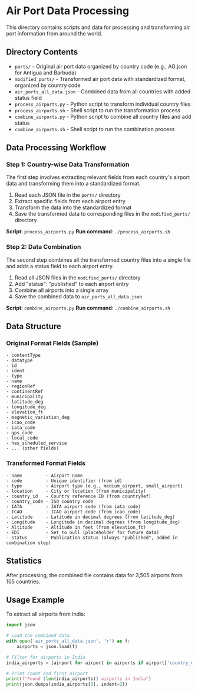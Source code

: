 # Air Port Data Processing

This directory contains scripts and data for processing and transforming air port information from around the world.

## Directory Contents

- `ports/` - Original air port data organized by country code (e.g., AG.json for Antigua and Barbuda)
- `modified_ports/` - Transformed air port data with standardized format, organized by country code
- `air_ports_all_data.json` - Combined data from all countries with added status field
- `process_airports.py` - Python script to transform individual country files
- `process_airports.sh` - Shell script to run the transformation process
- `combine_airports.py` - Python script to combine all country files and add status
- `combine_airports.sh` - Shell script to run the combination process

## Data Processing Workflow

### Step 1: Country-wise Data Transformation

The first step involves extracting relevant fields from each country's airport data and transforming them into a standardized format.

1. Read each JSON file in the `ports/` directory
2. Extract specific fields from each airport entry
3. Transform the data into the standardized format
4. Save the transformed data to corresponding files in the `modified_ports/` directory

**Script**: `process_airports.py`
**Run command**: `./process_airports.sh`

### Step 2: Data Combination

The second step combines all the transformed country files into a single file and adds a status field to each airport entry.

1. Read all JSON files in the `modified_ports/` directory
2. Add "status": "published" to each airport entry
3. Combine all airports into a single array
4. Save the combined data to `air_ports_all_data.json`

**Script**: `combine_airports.py`
**Run command**: `./combine_airports.sh`

## Data Structure

### Original Format Fields (Sample)

```
- contentType
- datatype
- id
- ident
- type
- name
- regionRef
- continentRef
- municipality
- latitude_deg
- longitude_deg
- elevation_ft
- magnetic_variation_deg
- icao_code
- iata_code
- gps_code
- local_code
- has_scheduled_service
- ... (other fields)
```

### Transformed Format Fields

```
- name         - Airport name
- code         - Unique identifier (from id)
- type         - Airport type (e.g., medium_airport, small_airport)
- location     - City or location (from municipality)
- country_id   - Country reference ID (from countryRef)
- country_code - ISO country code
- IATA         - IATA airport code (from iata_code)
- ICAO         - ICAO airport code (from icao_code)
- Latitude     - Latitude in decimal degrees (from latitude_deg)
- Longitude    - Longitude in decimal degrees (from longitude_deg)
- Altitude     - Altitude in feet (from elevation_ft)
- EDI          - Set to null (placeholder for future data)
- status       - Publication status (always "published", added in combination step)
```

## Statistics

After processing, the combined file contains data for 3,505 airports from 105 countries.

## Usage Example

To extract all airports from India:

```python
import json

# Load the combined data
with open('air_ports_all_data.json', 'r') as f:
    airports = json.load(f)

# Filter for airports in India
india_airports = [airport for airport in airports if airport['country_code'] == 'IN']

# Print count and first airport
print(f"Found {len(india_airports)} airports in India")
print(json.dumps(india_airports[0], indent=2))
```
